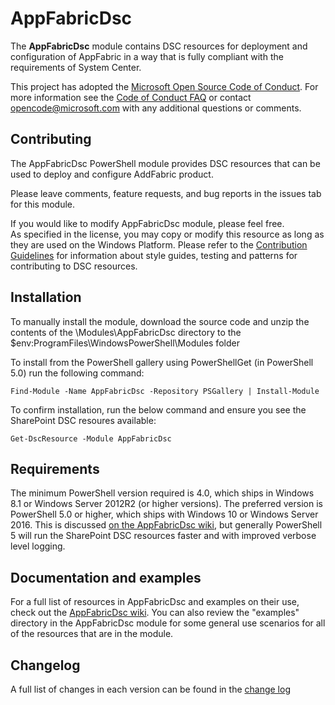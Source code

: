 # AppFabricDsc
The **AppFabricDsc** module contains DSC resources for deployment and configuration of AppFabric in a way that is fully compliant with the requirements of System Center.

This project has adopted the [Microsoft Open Source Code of Conduct](https://opensource.microsoft.com/codeofconduct/).
For more information see the [Code of Conduct FAQ](https://opensource.microsoft.com/codeofconduct/faq/) or contact [opencode@microsoft.com](mailto:opencode@microsoft.com) with any additional questions or comments.

## Contributing
The AppFabricDsc PowerShell module provides DSC resources that can be used to deploy and configure AddFabric product. 

Please leave comments, feature requests, and bug reports in the issues tab for this module.

If you would like to modify AppFabricDsc module, please feel free.  
As specified in the license, you may copy or modify this resource as long as they are used on the Windows Platform.
Please refer to the [Contribution Guidelines](https://github.com/luigilink/xAppFabric/wiki/Contributing) for information about style guides, testing and patterns for contributing to DSC resources.

## Installation

To manually install the module, download the source code and unzip the contents of the \Modules\AppFabricDsc directory to the $env:ProgramFiles\WindowsPowerShell\Modules folder 

To install from the PowerShell gallery using PowerShellGet (in PowerShell 5.0) run the following command:

    Find-Module -Name AppFabricDsc -Repository PSGallery | Install-Module

To confirm installation, run the below command and ensure you see the SharePoint DSC resoures available:

    Get-DscResource -Module AppFabricDsc

## Requirements 

The minimum PowerShell version required is 4.0, which ships in Windows 8.1 or Windows Server 2012R2 (or higher versions).
The preferred version is PowerShell 5.0 or higher, which ships with Windows 10 or Windows Server 2016. 
This is discussed [on the AppFabricDsc wiki](https://github.com/PowerShell/xAppFabric/wiki/Remote%20sessions%20and%20the%20InstallAccount%20variable), but generally PowerShell 5 will run the SharePoint DSC resources faster and with improved verbose level logging.

## Documentation and examples

For a full list of resources in AppFabricDsc and examples on their use, check out the [AppFabricDsc wiki](https://github.com/PowerShell/xAppFabric/wiki).
You can also review the "examples" directory in the AppFabricDsc module for some general use scenarios for all of the resources that are in the module.

## Changelog

A full list of changes in each version can be found in the [change log](CHANGELOG.md)